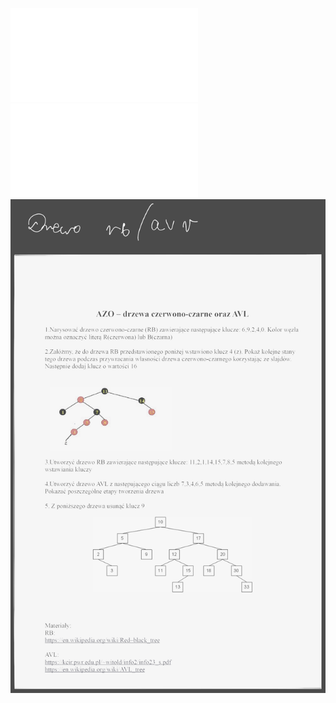 ![](Notatki/Semestr%204/Algorytmy%20i%20złożoność%20obliczeniowa/Ćwiczenia/Ćwiczenie%205/azo_cw_rb_avl.pdf)
![](Notatki/Semestr%204/Algorytmy%20i%20złożoność%20obliczeniowa/Ćwiczenia/Ćwiczenie%205/cwmat_04_rb_avl.pdf)
![](Notatki/Semestr%204/Algorytmy%20i%20złożoność%20obliczeniowa/Ćwiczenia/Ćwiczenie%205/Drawing%202024-04-04%2014.30.03.excalidraw.svg)